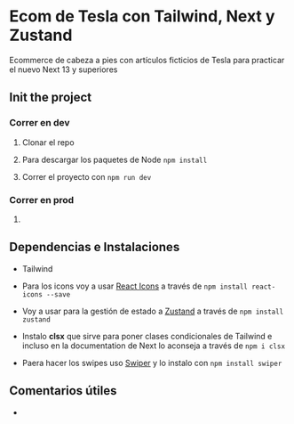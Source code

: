 # Ecom de Tesla con Tailwind, Next y Zustand

Ecommerce de cabeza a pies con artículos ficticios de Tesla para practicar el nuevo Next 13 y superiores

## Init the project

### Correr en dev

1. Clonar el repo

2. Para descargar los paquetes de Node `npm install`

3. Correr el proyecto con `npm run dev`

### Correr en prod

1.

## Dependencias e Instalaciones

- Tailwind

- Para los icons voy a usar [React Icons](https://react-icons.github.io/react-icons/) a través de `npm install react-icons --save`

- Voy a usar para la gestión de estado a [Zustand](https://github.com/pmndrs/zustand) a través de `npm install zustand`

- Instalo **clsx** que sirve para poner clases condicionales de Tailwind e incluso en la documentation de Next lo aconseja a través de `npm i clsx`

- Paera hacer los swipes uso [Swiper](https://swiperjs.com/get-started) y lo instalo con `npm install swiper`

## Comentarios útiles

-
